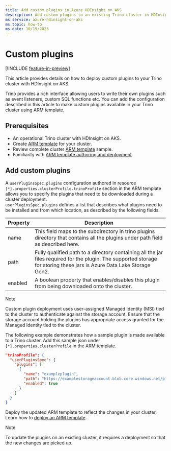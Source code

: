 ```yaml
---
title: Add custom plugins in Azure HDInsight on AKS
description: Add custom plugins to an existing Trino cluster in HDInsight on AKS
ms.service: azure-hdinsight-on-aks
ms.topic: how-to 
ms.date: 10/19/2023
---
```


# Custom plugins

[!INCLUDE [feature-in-preview](../includes/feature-in-preview.md)]

This article provides details on how to deploy custom plugins to your Trino cluster with HDInsight on AKS. 

Trino provides a rich interface allowing users to write their own plugins such as event listeners, custom SQL functions etc. You can add the configuration described in this article to make custom plugins available in your Trino cluster using ARM template. 

## Prerequisites
* An operational Trino cluster with HDInsight on AKS.
* Create [ARM template](../create-cluster-using-arm-template-script.md) for your cluster.
* Review complete cluster [ARM template](https://hdionaksresources.blob.core.windows.net/trino/samples/arm/arm-trino-config-sample.json) sample.
* Familiarity with [ARM template authoring and deployment](/azure/azure-resource-manager/templates/overview).

## Add custom plugins

A `userPluginsSpec.plugins` configuration authored in resource `[*].properties.clusterProfile.trinoProfile` section in the ARM template allows you to specify the plugins that need to be downloaded during a cluster deployment.   
`userPluginsSpec.plugins` defines a list that describes what plugins need to be installed and from which location, as described by the following fields. 

|Property| Description|
|---|---|
|name|This field maps to the subdirectory in trino plugins directory that contains all the plugins under path field as described here.|
|path|Fully qualified path to a directory containing all the jar files required for the plugin. The supported storage for storing these jars is Azure Data Lake Storage Gen2.|
|enabled|A boolean property that enables/disables this plugin from being downloaded onto the cluster.|


> [!NOTE]
> Custom plugin deployment uses user-assigned Managed Identity (MSI) tied to the cluster to authenticate against the storage account. Ensure that the storage account holding the plugins has appropriate access granted for the Managed Identity tied to the cluster.

The following example demonstrates how a sample plugin is made available to a Trino cluster. Add this sample json under `[*].properties.clusterProfile` in the ARM template.

```json
"trinoProfile": { 
  "userPluginsSpec": { 
    "plugins": [ 
      { 
        "name": "exampleplugin", 
        "path": "https://examplestorageaccount.blob.core.windows.net/plugins/myplugins/", 
        "enabled": true 
      }
    ] 
  } 
}
```

Deploy the updated ARM template to reflect the changes in your cluster. Learn how to [deploy an ARM template](/azure/azure-resource-manager/templates/deploy-portal).
	
> [!NOTE]
> To update the plugins on an existing cluster, it requires a deployment so that the new changes are picked up.
